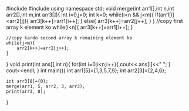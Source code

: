#include<iostream>
#include<vector>
using namespace std;
void merge(int arr1[],int n,int arr2[],int m,int arr3[]){
    int i=0,j=0;
    int k=0;
    while(i<n && j<m){
        if(arr1[i]<arr2[j]){
            arr3[k++]=arr1[i++];
        }
        else{
            arr3[k++]=arr2[j++];
        }
    }
    //copy first array k element ko
    while(i<n){
        arr3[k++]=arr1[i++];
    } 
    
    //copy kardo second array k remaining element ko
    while(j<m){
        arr2[k++]=arr2[j++];
    }
    
}
void print(int ans[],int n){
    for(int i=0;i<n;i++){
        cout<< ans[i]<<" ";
    }
    cout<<endl;
}
int main(){
    int arr1[5]={1,3,5,7,9};
    int arr2[3]={2,4,6};
    
    int arr3[8]={0};
    merge(arr1, 5, arr2, 3, arr3);
    print(arr3, 8);
}
